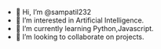 - 👋 Hi, I’m @sampatil232
- 👀 I’m interested in Artificial Intelligence.
- 🌱 I’m currently learning Python,Javascript.
- 💞️ I’m looking to collaborate on projects.


<!---
sampatil232/sampatil232 is a ✨ special ✨ repository because its `README.md` (this file) appears on your GitHub profile.
You can click the Preview link to take a look at your changes.
--->
